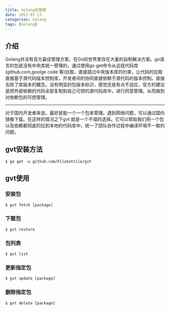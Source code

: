 ```yaml
---
title: Golang包管理
date: 2017-07-13
categories: Golang
tags: [Golang]
---
```

## 介绍
Golang并没有官方最佳管理方案，在Go的世界里存在大量的自制解决方案。go语言的包是没有中央库统一管理的，通过使用go get命令从远程代码库(github.com,goolge code 等)拉取，直接跳过中央版本库的约束，让代码的拉取直接基于源代码版本控制库，开发者间的协同直接依赖于源代码的版本控制。直接去除了库版本的概念。没有明显的包版本标识，感觉还是有点不适应，官方的建议是把外部依赖的代码全部复制到自己可控的源代码库中，进行同意管理。从而做到对依赖包的可控管理。
***
对于国内开发者来说，最好是能一个一个包来管理。遇到网络问题，可以通过国内镜像下载。在这样的情况之下gvt 就是一个不错的选择。它可以帮助我们把一个包以及依赖都彻底的拉到本地的代码库中，统一了团队协作过程中编译环境不一致的问题。

## gvt安装方法
```  
$ go get -u github.com/FiloSottile/gvt
```
## gvt使用
### 安装包
```  
$ gvt fetch [package]
```
### 下载包
``` 
$ gvt restore
```
### 包列表
```
$ gvt list
```
### 更新指定包
```
$ gvt update [package]
```
### 删除指定包
```
$ gvt delete [package]
```
